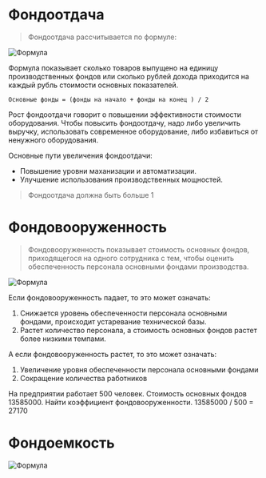 # Фондоотдача

> Фондоотдача рассчитывается по формуле:

![Формула](https://i.ibb.co/W6pk2yb/image.png "Формула Фондоотдачи")

Формула показывает сколько товаров выпущено на единицу производственных фондов или сколько рублей дохода приходится на каждый рубль стоимости основных показателей.

```
Основные фонды = (фонды на начало + фонды на конец ) / 2
```

Рост фондоотдачи говорит о повышении эффективности стоимости оборудования. Чтобы повысить фондоотдачу, надо либо увеличить выручку, использовать современное оборудование, либо избавиться от ненужного оборудования. 

Основные пути увеличения фондоотдачи:
* Повышение уровни маханизации и автоматизации. 
* Улучшение использования производственных мощностей.

> Фондоотдача должна быть больше 1

# Фондовооруженность

> Фондовооруженность показывает стоимость основных фондов, приходящегося на одного сотрудника с тем, чтобы оценить обеспеченность персонала основными фондами производства.

![Формула](https://i.ibb.co/7Nhtm2t/image.png "Формула Фондовооруженности")

Если фондовооруженность падает, то это может означать:
1. Снижается уровень обеспеченности персонала основными фондами, происходит устаревание технической базы.
2. Растет количество персонала, а стоимость основных фондов растет более низкими темпами.

А если фондовооруженность растет, то это может означать:
1. Увеличение уровня обеспеченности персонала основными фондами
2. Сокращение количества работников

На предприятии работает 500 человек. Стоимость основных фондов 13585000. Найти коэффициент фондовооруженности.
13585000 / 500 = 27170

# Фондоемкость

![Формула](https://i.ibb.co/RNDf7HY/image.png "Формула Фондоемкости")
